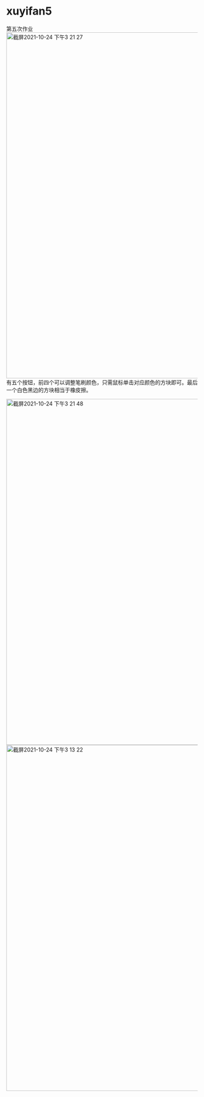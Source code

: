 # xuyifan5
第五次作业<img width="912" alt="截屏2021-10-24 下午3 21 27" src="https://user-images.githubusercontent.com/90586340/138584676-e0102df9-eef2-41f0-bfc4-5d3d2173b4b2.png">
有五个按钮，前四个可以调整笔刷颜色，只需鼠标单击对应颜色的方块即可。最后一个白色黑边的方块相当于橡皮擦。

<img width="912" alt="截屏2021-10-24 下午3 21 48" src="https://user-images.githubusercontent.com/90586340/138584698-2068cf42-d35c-48bb-8236-c359a14c902e.png">
<img width="912" alt="截屏2021-10-24 下午3 13 22" src="https://user-images.githubusercontent.com/90586340/138584700-3731c5d2-8afd-4665-a529-0ba980fca388.png">
